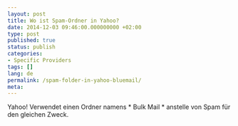 ```yaml
---
layout: post
title: Wo ist Spam-Ordner in Yahoo?
date: 2014-12-03 09:46:00.000000000 +02:00
type: post
published: true
status: publish
categories:
- Specific Providers
tags: []
lang: de
permalink: /spam-folder-in-yahoo-bluemail/
meta:
---
```


Yahoo! Verwendet einen Ordner namens * Bulk Mail * anstelle von Spam für den gleichen Zweck.
